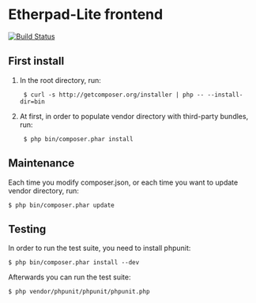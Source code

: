 Etherpad-Lite frontend
======================

[![Build Status](https://travis-ci.org/neurolit/etherpad-lite-frontend.png?branch=master)](https://travis-ci.org/neurolit/etherpad-lite-frontend)

## First install

1. In the root directory, run:

		$ curl -s http://getcomposer.org/installer | php -- --install-dir=bin
	
2. At first, in order to populate vendor directory with third-party bundles, run:

		$ php bin/composer.phar install

## Maintenance

Each time you modify composer.json, or each time you want to update
vendor directory, run:

	$ php bin/composer.phar update

## Testing

In order to run the test suite, you need to install phpunit:

	$ php bin/composer.phar install --dev

Afterwards you can run the test suite:

	$ php vendor/phpunit/phpunit/phpunit.php
